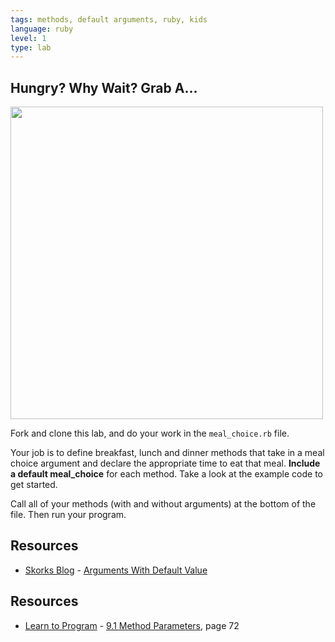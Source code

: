 ```yaml
---
tags: methods, default arguments, ruby, kids
language: ruby
level: 1
type: lab
---
```


## Hungry? Why Wait? Grab A...
<img src="https://s3.amazonaws.com/after-school-assets/snacks.jpg" width="500">

Fork and clone this lab, and do your work in the `meal_choice.rb` file. 

Your job is to define breakfast, lunch and dinner methods that take in a meal choice argument and declare the appropriate time to eat that meal. **Include a default meal_choice** for each method. Take a look at the example code to get started. 

Call all of your methods (with and without arguments) at the bottom of the file. Then run your program.

## Resources
* [Skorks Blog](http://www.skorks.com/) - [Arguments With Default Value](http://www.skorks.com/2009/08/method-arguments-in-ruby/)
## Resources
* [Learn to Program](http://books.flatironschool.com/books/43?page=72) - [9.1 Method Parameters](http://books.flatironschool.com/books/43?page=72), page 72
